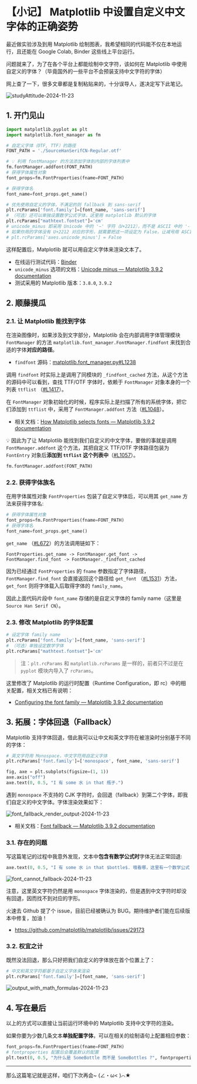 # 【小记】 Matplotlib 中设置自定义中文字体的正确姿势

最近做实验涉及到用 Matplotlib 绘制图表，我希望相同的代码能不仅在本地运行，且还能在 Google Colab, Binder 这些线上平台运行。  

问题就来了，为了在各个平台上都能绘制中文字符，该如何在 Matplotlib 中使用自定义的字体？（毕竟国外的一些平台不会预装支持中文字符的字体）  

网上查了一下，很多文章都是复制粘贴来的，十分误导人，遂决定写下此笔记。  

![studyAttitude-2024-11-23](https://assets.xbottle.top/img/studyAttitude-2024-11-23.jpg)  

## 1. 开门见山

```python
import matplotlib.pyplot as plt
import matplotlib.font_manager as fm

# 自定义字体（OTF, TTF）的路径
FONT_PATH = './SourceHanSerifCN-Regular.otf'

# 💡 利用 fontManager 的方法添加字体到内部的字体列表中
fm.fontManager.addfont(FONT_PATH)
# 获得字体属性对象
font_props=fm.FontProperties(fname=FONT_PATH)

# 获得字体名
font_name=font_props.get_name()

# 优先使用自定义的字体，不满足的则 fallback 到 sans-serif
plt.rcParams['font.family']=[font_name, 'sans-serif']
# （可选）还可以单独设置数学公式字体，这里用 matplotlib 默认的字体
plt.rcParams["mathtext.fontset"]='cm'
# unicode_minus 即采用 Unicode 中的 '−' 字符（U+2212），而不是 ASCII 中的 '-' 字符（U+002D）
# 如果你用的字体没有 U+2212 对应的字形，就需要把这一项设定为 False，让减号用 ASCII 编码。
# plt.rcParams['axes.unicode_minus'] = False
```

这样配置后，Matplotlib 就可以用自定义字体来渲染文本了。    

* 在线运行测试代码：[Binder](https://mybinder.org/v2/gist/SomeBottle/f8ed826af270d665d2e55e68fef4dda2/HEAD?labpath=custom_matplotlib_fonts.ipynb)  
* `unicode_minus` 选项的文档：[Unicode minus — Matplotlib 3.9.2 documentation](https://matplotlib.org/3.9.2/gallery/text_labels_and_annotations/unicode_minus.html)  
* 测试采用的 Matplotlib 版本：`3.8.0`, `3.9.2`  


## 2. 顺藤摸瓜

### 2.1. 让 Matplotlib 能找到字体

在渲染图像时，如果涉及到文字部分，Matplotlib 会在内部调用字体管理模块 `FontManager` 的方法 `matplotlib.font_manager.FontManager.findfont` 来找到合适的字体**对应的路径**。  

* `findfont` 源码：[matplotlib.font_manager.py#L1238](https://github.com/matplotlib/matplotlib/blob/a254b687df97cda8c6affa37a1dfcf213f8e6c3a/lib/matplotlib/font_manager.py#L1238)    

调用 `findfont` 时实际上是调用了同模块的 `_findfont_cached` 方法，从这个方法的源码中可以看到，查找 TTF/OTF 字体时，依赖于 `FontManager` 对象本身的一个列表 `ttflist` （[#L1417](https://github.com/matplotlib/matplotlib/blob/a254b687df97cda8c6affa37a1dfcf213f8e6c3a/lib/matplotlib/font_manager.py#L1417)）。  

在 `FontManager` 对象初始化的时候，程序实际上是扫描了所有的系统字体，把它们添加到 `ttflist` 中，采用了 `FontManager.addfont` 方法（[#L1048](https://github.com/matplotlib/matplotlib/blob/a254b687df97cda8c6affa37a1dfcf213f8e6c3a/lib/matplotlib/font_manager.py#L1048)）。

* 相关文档：[How Matplotlib selects fonts — Matplotlib 3.9.2 documentation](https://matplotlib.org/stable/users/explain/text/fonts.html#how-matplotlib-selects-fonts)    

💡 因此为了让 Matplotlib 能找到我们自定义的中文字体，要做的事就是调用 `FontManager.addfont` 这个方法，其把自定义 TTF/OTF 字体路径包装为 `FontEntry` 对象后**添加到 `ttflist` 这个列表中**（[#L1057](https://github.com/matplotlib/matplotlib/blob/a254b687df97cda8c6affa37a1dfcf213f8e6c3a/lib/matplotlib/font_manager.py#L1057)）。   

```python
fm.fontManager.addfont(FONT_PATH)
```

### 2.2. 获得字体族名

在用字体属性对象 `FontProperties` 包装了自定义字体后，可以用其 `get_name` 方法来获得字体名:  

```python
# 获得字体属性对象
font_props=fm.FontProperties(fname=FONT_PATH)
# 获得字体名
font_name=font_props.get_name()
```

`get_name` （[#L672](https://github.com/matplotlib/matplotlib/blob/a254b687df97cda8c6affa37a1dfcf213f8e6c3a/lib/matplotlib/font_manager.py#L672)）的方法调用链如下：  

```text
FontProperties.get_name -> FontManager.get_font -> FontManager.find_font -> FontManager._findfont_cached
```  

因为已经通过 `FontProperties` 的 `fname` 参数指定了字体路径，`FontManager.find_font` 会直接返回这个路径给 `get_font` （[#L1531](https://github.com/matplotlib/matplotlib/blob/a254b687df97cda8c6affa37a1dfcf213f8e6c3a/lib/matplotlib/font_manager.py#L1531)）方法，`get_font` 则将字体载入后取得字体的 `family_name`。  

因此上面代码片段中 `font_name` 存储的是自定义字体的 family name（这里是 `Source Han Serif CN`）。  

### 2.3. 修改 Matplotlib 的字体配置

```python
# 设定字体 family name 
plt.rcParams['font.family']=[font_name, 'sans-serif']
# （可选）单独设定数学字体
plt.rcParams["mathtext.fontset"]='cm'
```

> 注：`plt.rcParams` 和 `matplotlib.rcParams` 是一样的，前者只不过是在 `pyplot` 模块内导入了 `rcParams`。

这里修改了 Matplotlib 的运行时配置（Runtime Configuration，即 rc）中的相关配置，相关文档已有说明：  

* [Configuring the font family — Matplotlib 3.9.2 documentation](https://matplotlib.org/3.9.2/gallery/text_labels_and_annotations/font_family_rc.html)  

## 3. 拓展：字体回退（Fallback）

Matplotlib 支持字体回退，借此我可以让中文和英文字符在被渲染时分别基于不同的字体：  

```python
# 英文字符用 Monospace，中文字符用自定义字体
plt.rcParams['font.family']=['monospace', font_name, 'sans-serif']

fig, axe = plt.subplots(figsize=(1, 1))
axe.axis("off")
axe.text(0, 0.5, "I 有 some 水 in that 瓶子.")
```

遇到 `monospace` 不支持的 CJK 字符时，会回退（fallback）到第二个字体，即我们自定义的中文字体。字体渲染效果如下：    

![font_fallback_render_output-2024-11-23](https://assets.xbottle.top/img/font_fallback_render_output-2024-11-23.png)  


* 相关文档：[Font fallback — Matplotlib 3.9.2 documentation](https://matplotlib.org/stable/users/explain/text/fonts.html#font-fallback)  

### 3.1. 存在的问题

写这篇笔记的过程中我意外发现，文本中**包含有数学公式时**字体无法正常回退:  

```python
axe.text(0, 0.5, "I 有 some 水 in that $bottle$. 哦看哪，这里有一个数学公式：$sin(x)$")
```

![font_cannot_fallback-2024-11-23](https://assets.xbottle.top/img/font_cannot_fallback-2024-11-23.png)  

注意，这里英文字符仍然是用 `monospace` 字体渲染的，但是遇到中文字符时却没有回退，因而找不到对应的字形。

火速去 Github 提了个 issue，目前已经被确认为 BUG。期待维护者们能在后续版本中修复，加油！  

* https://github.com/matplotlib/matplotlib/issues/29173  

### 3.2. 权宜之计  

既然没法回退，那么只好把我们自定义的字体放在首个位置上了：  

```python
# 中文和英文字符都基于自定义字体来渲染
plt.rcParams['font.family']=[font_name, 'sans-serif']
```

![output_with_math_formulas-2024-11-23](https://assets.xbottle.top/img/output_with_math_formulas-2024-11-23.png)  


## 4. 写在最后

以上的方式可以直接让当前运行环境中的 Matplotlib 支持中文字符的渲染。  

如果你要为少数几条文本**单独配置字体**，可以在相关的绘制语句上配置相应参数：  

```python
font_props=fm.FontProperties(fname=FONT_PATH)
# fontproperties 配置后会覆盖默认的配置
plt.text(0, 0.5, "为什么是 SomeBottle 而不是 SomeBottles ?", fontproperties=font_props)  
```

-----

那么这篇笔记就是这样，咱们下次再会~  (∠・ω< )⌒★  







